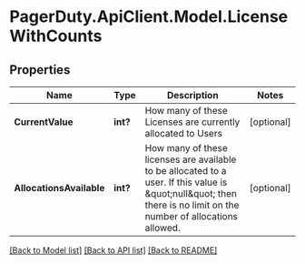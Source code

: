 # PagerDuty.ApiClient.Model.LicenseWithCounts
## Properties

Name | Type | Description | Notes
------------ | ------------- | ------------- | -------------
**CurrentValue** | **int?** | How many of these Licenses are currently allocated to Users | [optional] 
**AllocationsAvailable** | **int?** | How many of these licenses are available to be allocated to a user. If this value is \&quot;null\&quot; then there is no limit on the number of allocations allowed.  | [optional] 

[[Back to Model list]](../README.md#documentation-for-models) [[Back to API list]](../README.md#documentation-for-api-endpoints) [[Back to README]](../README.md)

